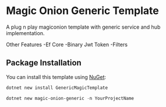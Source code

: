 # Magic Onion Generic Template

A plug n play magiconion template with generic service and hub implementation.

Other Features
-Ef Core
-Binary Jwt Token
-Filters
 
## Package Installation

You can install this template using [NuGet](https://www.nuget.org/packages/MagicOnionGenericTemplate):

```powershell
dotnet new install GenericMagicTemplate
```

```powershell
dotnet new magic-onion-generic -n YourProjectName
```
 
